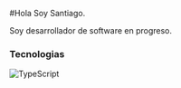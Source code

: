 #Hola Soy Santiago.

Soy desarrollador de software en progreso.

### Tecnologias

![TypeScript](https://img.shields.io/badge/-TypeScript-007ACC?logo=typescript&logoColor=white&style=flat-square&color=007ACC)